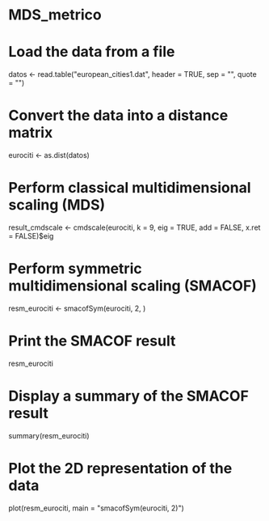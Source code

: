 # MDS_metrico

# Load the data from a file
datos <- read.table("european_cities1.dat", header = TRUE, sep = "", quote = "")

# Convert the data into a distance matrix
eurociti <- as.dist(datos)

# Perform classical multidimensional scaling (MDS)
result_cmdscale <- cmdscale(eurociti, k = 9, eig = TRUE, add = FALSE, x.ret = FALSE)$eig

# Perform symmetric multidimensional scaling (SMACOF)
resm_eurociti <- smacofSym(eurociti, 2, )

# Print the SMACOF result
resm_eurociti

# Display a summary of the SMACOF result
summary(resm_eurociti)

# Plot the 2D representation of the data
plot(resm_eurociti, main = "smacofSym(eurociti, 2)")
